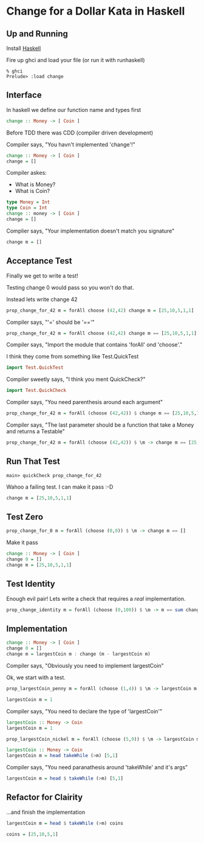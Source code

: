Change for a Dollar Kata in Haskell
===================================

Up and Running
-------
Install [Haskell](http://www.haskell.org/platform/)

Fire up ghci and load your file (or run it with runhaskell)

```shell
% ghci
Prelude> :load change
```

Interface
---------

In haskell we define our function name and types first

```haskell
change :: Money -> [ Coin ]
```

Before TDD there was CDD (compiler driven development)

Compiler says, "You havn't implemented 'change'!"

```haskell
change :: Money -> [ Coin ]
change = []
```
Compiler askes:
  - What is Money?
  - What is Coin?

```haskell
type Money = Int
type Coin = Int
change :: money -> [ Coin ]
change = []
```

Complier says, "Your implementation doesn't match you signature"

```haskell
change m = []
```

Acceptance Test
---------------

Finally we get to write a test!

Testing change 0 would pass so you won't do that.

Instead lets write change 42

```haskell
prop_change_for_42 m = forAll choose (42,42) change m = [25,10,5,1,1]
```

Compiler says, "'=' should be '=='"

```haskell
prop_change_for_42 m = forAll choose (42,42) change m == [25,10,5,1,1]
```

Compiler says, "Import the module that contains 'forAll' ond 'choose'."

I think they come from something like Test.QuickTest

```haskell
import Test.QuickTest
```

Compiler sweetly says, "I think you ment QuickCheck?"

```haskell
import Test.QuickCheck
```

Compiler says, "You need parenthesis around each argument"

```haskell
prop_change_for_42 m = forAll (choose (42,42)) $ change m == [25,10,5,1,1]
```

Compiler says, "The last parameter should be a function that take a Money and returns a Testable"

```haskell
prop_change_for_42 m = forAll (choose (42,42)) $ \m -> change m == [25,10,5,1,1]
```

Run That Test
-------------

```shell
main> quickCheck prop_change_for_42
```

Wahoo a failing test. I can make it pass :-D

```haskell
change m = [25,10,5,1,1]
```

Test Zero
---------

```haskell
prop_change_for_0 m = forAll (choose (0,0)) $ \m -> change m == []
```

Make it pass

```haskell
change :: Money -> [ Coin ]
change 0 = []
change m = [25,10,5,1,1]
```

Test Identity
-------------

Enough evil pair! Lets write a check that requires a _real_ implementation.


```haskell
prop_change_identity m = forAll (choose (0,100)) $ \m -> m == sum change m
```

Implementation
--------------

```haskell
change :: Money -> [ Coin ]
change 0 = []
change m = largestCoin m : change (m - largestCoin m)
```
Compiler says, "Obviously you need to implement largestCoin"

Ok, we start with a test.

```haskell
prop_largestCoin_penny m = forAll (choose (1,4)) $ \m -> largestCoin m == 1
```

```haskell
largestCoin m = 1
```
Compiler says, "You need to declare the type of 'largestCoin'"

```haskell
largestCoin :: Money -> Coin
largestCoin m = 1
```


```haskell
prop_largestCoin_nickel m = forAll (choose (5,9)) $ \m -> largestCoin m == 5
```

```haskell
largestCoin :: Money -> Coin
largestCoin m = head takeWhile (>m) [5,1]
```

Compiler says, "You need paranathesis around 'takeWhile' and it's args"

```haskell
largestCoin m = head $ takeWhile (>m) [5,1]
```

Refactor for Clairity 
--------------------

...and finish the implementation

```haskell
largestCoin m = head $ takeWhile (>m) coins

coins = [25,10,5,1]
```


